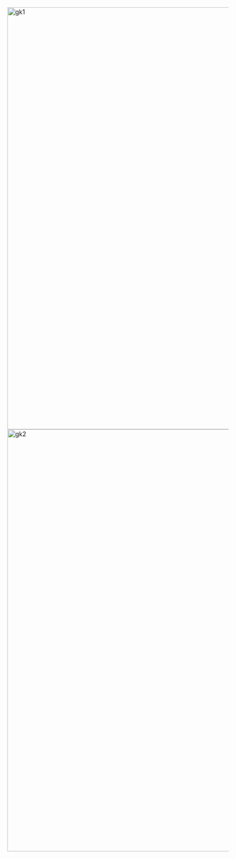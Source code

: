 <img width="960" alt="gk1" src="https://github.com/shashwatanshul/Quiz-Application/assets/136802514/4e178751-10cb-474c-899b-4e4668b550b2">
<img width="960" alt="gk2" src="https://github.com/shashwatanshul/Quiz-Application/assets/136802514/d95a4aec-722f-4e86-a1a9-f69e5ce4ac7c">

